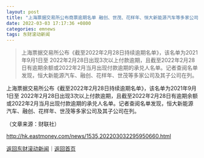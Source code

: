 ```yaml
---
layout: post
title: "上海票据交易所公布商票逾期名单 融创、世茂、花样年、恒大新能源汽车等多家公司在列"
date: 2022-03-03 17:17:36 +0800
categories: emnews
tags: 东财滚动新闻
---
```

> 上海票据交易所公布《截至2022年2月28日持续逾期名单》，该名单为2021年9月1日至 2022年2月28日出现3次以上付款逾期，且截至2022年2月28日有逾期余额或2022年2月当月出现付款逾期的承兑人名单。记者查阅名单发现，恒大新能源汽车、融创、花样年、世茂等多家公司及其子公司在列。

<p>上海票据交易所公布《截至2022年2月28日持续逾期名单》，该名单为2021年9月1日至 2022年2月28日出现3次以上付款逾期，且截至2022年2月28日有逾期余额或2022年2月当月出现付款逾期的承兑人名单。记者查阅名单发现，恒大新能源汽车、融创、花样年、世茂等多家公司及其子公司在列。 </p><p class="em_media">（文章来源：财联社）</p>

<http://hk.eastmoney.com/news/1535,202203032295950660.html>

[返回东财滚动新闻](//finews.withounder.com/emnews/)｜[返回首页](//finews.withounder.com/)